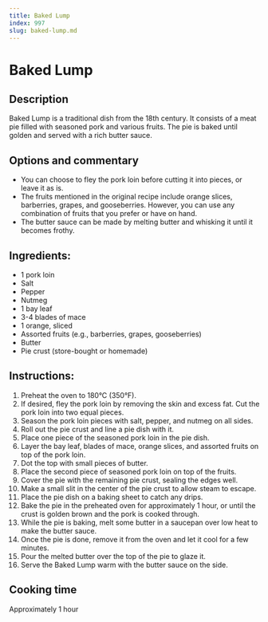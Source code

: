 ```yaml
---
title: Baked Lump
index: 997
slug: baked-lump.md
---
```


# Baked Lump

## Description
Baked Lump is a traditional dish from the 18th century. It consists of a meat pie filled with seasoned pork and various fruits. The pie is baked until golden and served with a rich butter sauce.

## Options and commentary
- You can choose to fley the pork loin before cutting it into pieces, or leave it as is.
- The fruits mentioned in the original recipe include orange slices, barberries, grapes, and gooseberries. However, you can use any combination of fruits that you prefer or have on hand.
- The butter sauce can be made by melting butter and whisking it until it becomes frothy.

## Ingredients:
- 1 pork loin
- Salt
- Pepper
- Nutmeg
- 1 bay leaf
- 3-4 blades of mace
- 1 orange, sliced
- Assorted fruits (e.g., barberries, grapes, gooseberries)
- Butter
- Pie crust (store-bought or homemade)

## Instructions:
1. Preheat the oven to 180°C (350°F).
2. If desired, fley the pork loin by removing the skin and excess fat. Cut the pork loin into two equal pieces.
3. Season the pork loin pieces with salt, pepper, and nutmeg on all sides.
4. Roll out the pie crust and line a pie dish with it.
5. Place one piece of the seasoned pork loin in the pie dish.
6. Layer the bay leaf, blades of mace, orange slices, and assorted fruits on top of the pork loin.
7. Dot the top with small pieces of butter.
8. Place the second piece of seasoned pork loin on top of the fruits.
9. Cover the pie with the remaining pie crust, sealing the edges well.
10. Make a small slit in the center of the pie crust to allow steam to escape.
11. Place the pie dish on a baking sheet to catch any drips.
12. Bake the pie in the preheated oven for approximately 1 hour, or until the crust is golden brown and the pork is cooked through.
13. While the pie is baking, melt some butter in a saucepan over low heat to make the butter sauce.
14. Once the pie is done, remove it from the oven and let it cool for a few minutes.
15. Pour the melted butter over the top of the pie to glaze it.
16. Serve the Baked Lump warm with the butter sauce on the side.

## Cooking time
Approximately 1 hour